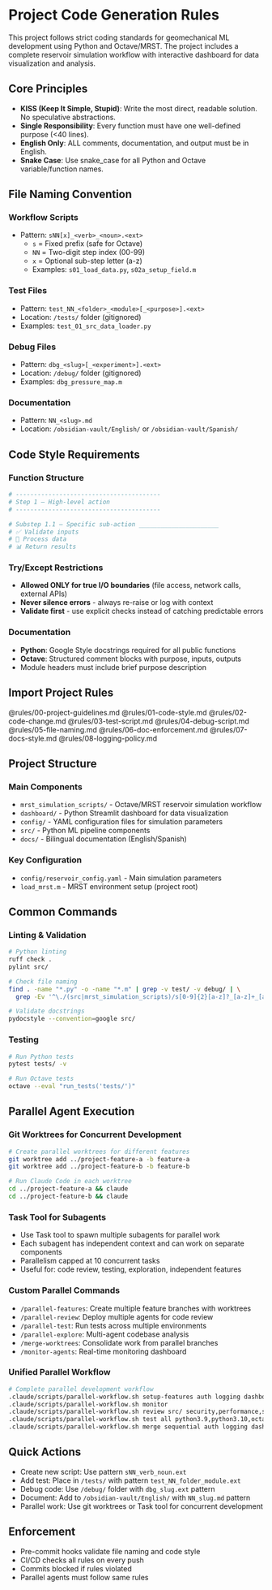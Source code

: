 # Project Code Generation Rules

This project follows strict coding standards for geomechanical ML development using Python and Octave/MRST. The project includes a complete reservoir simulation workflow with interactive dashboard for data visualization and analysis.

## Core Principles

- **KISS (Keep It Simple, Stupid)**: Write the most direct, readable solution. No speculative abstractions.
- **Single Responsibility**: Every function must have one well-defined purpose (<40 lines).
- **English Only**: ALL comments, documentation, and output must be in English.
- **Snake Case**: Use snake_case for all Python and Octave variable/function names.

## File Naming Convention

### Workflow Scripts
- Pattern: `sNN[x]_<verb>_<noun>.<ext>`
  - `s` = Fixed prefix (safe for Octave)
  - `NN` = Two-digit step index (00-99)
  - `x` = Optional sub-step letter (a-z)
  - Examples: `s01_load_data.py`, `s02a_setup_field.m`

### Test Files
- Pattern: `test_NN_<folder>_<module>[_<purpose>].<ext>`
- Location: `/tests/` folder (gitignored)
- Examples: `test_01_src_data_loader.py`

### Debug Files
- Pattern: `dbg_<slug>[_<experiment>].<ext>`
- Location: `/debug/` folder (gitignored)
- Examples: `dbg_pressure_map.m`

### Documentation
- Pattern: `NN_<slug>.md`
- Location: `/obsidian-vault/English/` or `/obsidian-vault/Spanish/`

## Code Style Requirements

### Function Structure
```python
# ----------------------------------------
# Step 1 – High-level action
# ----------------------------------------

# Substep 1.1 – Specific sub-action ______________________
# ✅ Validate inputs
# 🔄 Process data
# 📊 Return results
```

### Try/Except Restrictions
- **Allowed ONLY for true I/O boundaries** (file access, network calls, external APIs)
- **Never silence errors** - always re-raise or log with context
- **Validate first** - use explicit checks instead of catching predictable errors

### Documentation
- **Python**: Google Style docstrings required for all public functions
- **Octave**: Structured comment blocks with purpose, inputs, outputs
- Module headers must include brief purpose description

## Import Project Rules
@rules/00-project-guidelines.md
@rules/01-code-style.md
@rules/02-code-change.md
@rules/03-test-script.md
@rules/04-debug-script.md
@rules/05-file-naming.md
@rules/06-doc-enforcement.md
@rules/07-docs-style.md
@rules/08-logging-policy.md

## Project Structure

### Main Components
- `mrst_simulation_scripts/` - Octave/MRST reservoir simulation workflow
- `dashboard/` - Python Streamlit dashboard for data visualization  
- `config/` - YAML configuration files for simulation parameters
- `src/` - Python ML pipeline components
- `docs/` - Bilingual documentation (English/Spanish)

### Key Configuration
- `config/reservoir_config.yaml` - Main simulation parameters
- `load_mrst.m` - MRST environment setup (project root)

## Common Commands

### Linting & Validation
```bash
# Python linting
ruff check .
pylint src/

# Check file naming
find . -name "*.py" -o -name "*.m" | grep -v test/ -v debug/ | \
  grep -Ev '^\./(src|mrst_simulation_scripts)/s[0-9]{2}[a-z]?_[a-z]+_[a-z]+\.(py|m)$'

# Validate docstrings
pydocstyle --convention=google src/
```

### Testing
```bash
# Run Python tests
pytest tests/ -v

# Run Octave tests
octave --eval "run_tests('tests/')"
```

## Parallel Agent Execution

### Git Worktrees for Concurrent Development
```bash
# Create parallel worktrees for different features
git worktree add ../project-feature-a -b feature-a
git worktree add ../project-feature-b -b feature-b

# Run Claude Code in each worktree
cd ../project-feature-a && claude
cd ../project-feature-b && claude
```

### Task Tool for Subagents
- Use Task tool to spawn multiple subagents for parallel work
- Each subagent has independent context and can work on separate components
- Parallelism capped at 10 concurrent tasks
- Useful for: code review, testing, exploration, independent features

### Custom Parallel Commands
- `/parallel-features`: Create multiple feature branches with worktrees
- `/parallel-review`: Deploy multiple agents for code review
- `/parallel-test`: Run tests across multiple environments
- `/parallel-explore`: Multi-agent codebase analysis
- `/merge-worktrees`: Consolidate work from parallel branches
- `/monitor-agents`: Real-time monitoring dashboard

### Unified Parallel Workflow
```bash
# Complete parallel development workflow
.claude/scripts/parallel-workflow.sh setup-features auth logging dashboard
.claude/scripts/parallel-workflow.sh monitor
.claude/scripts/parallel-workflow.sh review src/ security,performance,style
.claude/scripts/parallel-workflow.sh test all python3.9,python3.10,octave
.claude/scripts/parallel-workflow.sh merge sequential auth logging dashboard
```

## Quick Actions

- Create new script: Use pattern `sNN_verb_noun.ext`
- Add test: Place in `/tests/` with pattern `test_NN_folder_module.ext`
- Debug code: Use `/debug/` folder with `dbg_slug.ext` pattern
- Document: Add to `/obsidian-vault/English/` with `NN_slug.md` pattern
- Parallel work: Use git worktrees or Task tool for concurrent development

## Enforcement

- Pre-commit hooks validate file naming and code style
- CI/CD checks all rules on every push
- Commits blocked if rules violated
- Parallel agents must follow same rules